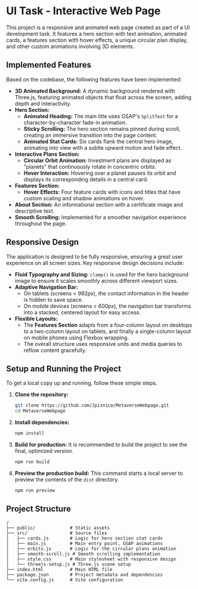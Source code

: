 # UI Task - Interactive Web Page

This project is a responsive and animated web page created as part of a UI development task. It features a hero section with text animation, animated cards, a features section with hover effects, a unique circular plan display, and other custom animations involving 3D elements.


## Implemented Features

Based on the codebase, the following features have been implemented:

- **3D Animated Background:** A dynamic background rendered with Three.js, featuring animated objects that float across the screen, adding depth and interactivity.
- **Hero Section:**
    - **Animated Heading:** The main title uses GSAP's `SplitText` for a character-by-character fade-in animation.
    - **Sticky Scrolling:** The hero section remains pinned during scroll, creating an immersive transition into the page content.
    - **Animated Stat Cards:** Six cards flank the central hero image, animating into view with a subtle upward motion and fade effect.
- **Interactive Plans Section:**
    - **Circular Orbit Animation:** Investment plans are displayed as "planets" that continuously rotate in concentric orbits.
    - **Hover Interaction:** Hovering over a planet pauses its orbit and displays its corresponding details in a central card.
- **Features Section:**
    - **Hover Effects:** Four feature cards with icons and titles that have custom scaling and shadow animations on hover.
- **About Section:** An informational section with a certificate image and descriptive text.
- **Smooth Scrolling:** Implemented for a smoother navigation experience throughout the page.

## Responsive Design

The application is designed to be fully responsive, ensuring a great user experience on all screen sizes. Key responsive design decisions include:

- **Fluid Typography and Sizing:** `clamp()` is used for the hero background image to ensure it scales smoothly across different viewport sizes.
- **Adaptive Navigation Bar:**
    - On tablets (screens < 992px), the contact information in the header is hidden to save space.
    - On mobile devices (screens < 600px), the navigation bar transforms into a stacked, centered layout for easy access.
- **Flexible Layouts:**
    - The **Features Section** adapts from a four-column layout on desktops to a two-column layout on tablets, and finally a single-column layout on mobile phones using Flexbox wrapping.
    - The overall structure uses responsive units and media queries to reflow content gracefully.


## Setup and Running the Project

To get a local copy up and running, follow these simple steps.

1.  **Clone the repository:**
    ```bash
    git clone https://github.com/Jpisnice/MetaverseWebpage.git
    cd MetaverseWebpage
    ```

2.  **Install dependencies:**
    ```bash
    npm install
    ```

3.  **Build for production:**
    It is recommended to build the project to see the final, optimized version.
    ```bash
    npm run build
    ```

4.  **Preview the production build:**
    This command starts a local server to preview the contents of the `dist` directory.
    ```bash
    npm run preview
    ```

## Project Structure

```
/
├── public/             # Static assets
├── src/                # Source files
│   ├── cards.js        # Logic for hero section stat cards
│   ├── main.js         # Main entry point, GSAP animations
│   ├── orbits.js       # Logic for the circular plans animation
│   ├── smooth-scroll.js # Smooth scrolling implementation
│   ├── style.css       # Main stylesheet with responsive design
│   └── threejs-setup.js # Three.js scene setup
├── index.html          # Main HTML file
├── package.json        # Project metadata and dependencies
└── vite.config.js      # Vite configuration
```
